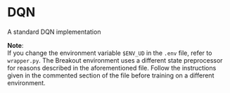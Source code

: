 # DQN
A standard DQN implementation

**Note**: \
If you change the environment variable `$ENV_UD` in the `.env` file, refer to `wrapper.py`. The Breakout environment uses a different state preprocessor for reasons described in the aforementioned file. Follow the instructions given in the commented section of the file before training on a different environment.
